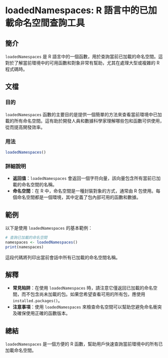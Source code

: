 <!--
Meta Description: # loadedNamespaces: R 語言中的已加載命名空間查詢工具 ## 簡介 `loadedNamespaces` 是 R 語言中的一個函數，用於查詢當前已加載的命名空間。這對於了解當前環境中的可用函數和對象非常有幫助，尤其在處理大型或複雜的 R 程式碼時。 ## 文檔 ### 目的 `l...
Meta Keywords: loadednamespaces, namespaces, 語言中的已加載命名空間查詢工具, 語言中的一個函數, 用於查詢當前已加載的命名空間
-->

# loadedNamespaces: R 語言中的已加載命名空間查詢工具

## 簡介
`loadedNamespaces` 是 R 語言中的一個函數，用於查詢當前已加載的命名空間。這對於了解當前環境中的可用函數和對象非常有幫助，尤其在處理大型或複雜的 R 程式碼時。

## 文檔
### 目的
`loadedNamespaces` 函數的主要目的是提供一個簡單的方法來查看當前環境中已加載的所有命名空間。這有助於開發人員和數據科學家理解哪些包和函數可供使用，從而提高開發效率。

### 用法
```R
loadedNamespaces()
```

### 詳細說明
- **返回值**：`loadedNamespaces` 會返回一個字符向量，該向量包含所有當前已加載的命名空間的名稱。
- **命名空間**：在 R 中，命名空間是一種封裝對象的方式，通常由 R 包使用。每個命名空間都是一個環境，其中定義了包內部可用的函數和數據。

## 範例
以下是使用 `loadedNamespaces` 的基本範例：

```R
# 查詢已加載的命名空間
namespaces <- loadedNamespaces()
print(namespaces)
```

這段代碼將列印出當前會話中所有已加載的命名空間名稱。

## 解釋
- **常見陷阱**：在使用 `loadedNamespaces` 時，請注意它僅返回已加載的命名空間，而不包含尚未加載的包。如果您希望查看可用的所有包，應使用 `installed.packages()`。
- **注意事項**：使用 `loadedNamespaces` 來檢查命名空間可以幫助您避免命名衝突及確保使用正確的函數版本。

## 總結
`loadedNamespaces` 是一個方便的 R 函數，幫助用戶快速查詢當前環境中的所有已加載命名空間。